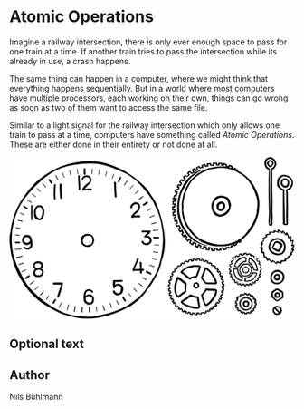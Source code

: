 <!-- BEGIN TITLE -->
# Atomic Operations
<!-- END TITLE -->

<!-- BEGIN BODY -->
Imagine a railway intersection, there is only ever enough space to pass for one train at a time. If another train tries to pass the intersection while its already in use, a crash happens.

The same thing can happen in a computer, where we might think that everything happens sequentially. But in a world where most computers have multiple processors, each working on their own, things can go wrong as soon as two of them want to access the same file.

Similar to a light signal for the railway intersection which only allows one train to pass at a time, computers have something called *Atomic Operations*. These are either done in their entirety or not done at all.
<!-- END BODY -->

![Reverse Engineering Flow](../images/image-063-reverse-engineering.svg)


## Optional text
<!-- BEGIN OPTIONAL -->
<!-- END OPTIONAL -->



## Author
<!-- BEGIN AUTHOR -->
Nils Bühlmann
<!-- END AUTHOR -->